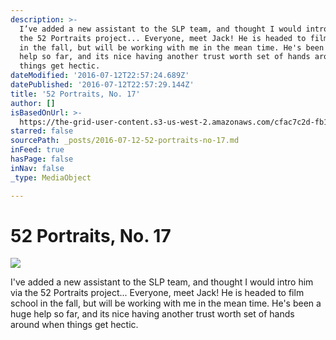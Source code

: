 ```yaml
---
description: >-
  I’ve added a new assistant to the SLP team, and thought I would intro him via
  the 52 Portraits project... Everyone, meet Jack! He is headed to film school
  in the fall, but will be working with me in the mean time. He's been a huge
  help so far, and its nice having another trust worth set of hands around when
  things get hectic.
dateModified: '2016-07-12T22:57:24.689Z'
datePublished: '2016-07-12T22:57:29.144Z'
title: '52 Portraits, No. 17'
author: []
isBasedOnUrl: >-
  https://the-grid-user-content.s3-us-west-2.amazonaws.com/cfac7c2d-fb18-498e-be0a-5c1448b7b933.jpg
starred: false
sourcePath: _posts/2016-07-12-52-portraits-no-17.md
inFeed: true
hasPage: false
inNav: false
_type: MediaObject

---
```

# 52 Portraits, No. 17
![](https://the-grid-user-content.s3-us-west-2.amazonaws.com/cfac7c2d-fb18-498e-be0a-5c1448b7b933.jpg)

I've added a new assistant to the SLP team, and thought I would intro him via the 52 Portraits project... Everyone, meet Jack! He is headed to film school in the fall, but will be working with me in the mean time. He's been a huge help so far, and its nice having another trust worth set of hands around when things get hectic.